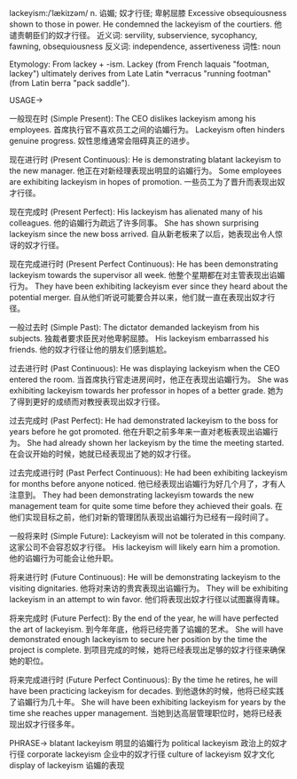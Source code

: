 lackeyism:/ˈlækiɪzəm/
n.
谄媚; 奴才行径; 卑躬屈膝
Excessive obsequiousness shown to those in power.
He condemned the lackeyism of the courtiers. 他谴责朝臣们的奴才行径。
近义词: servility, subservience, sycophancy, fawning, obsequiousness
反义词: independence, assertiveness
词性: noun

Etymology:
From lackey + -ism. Lackey (from French laquais "footman, lackey") ultimately derives from Late Latin *verracus "running footman" (from Latin berra "pack saddle").

USAGE->

一般现在时 (Simple Present):
The CEO dislikes lackeyism among his employees. 首席执行官不喜欢员工之间的谄媚行为。
Lackeyism often hinders genuine progress. 奴性思维通常会阻碍真正的进步。

现在进行时 (Present Continuous):
He is demonstrating blatant lackeyism to the new manager. 他正在对新经理表现出明显的谄媚行为。
Some employees are exhibiting lackeyism in hopes of promotion. 一些员工为了晋升而表现出奴才行径。

现在完成时 (Present Perfect):
His lackeyism has alienated many of his colleagues. 他的谄媚行为疏远了许多同事。
She has shown surprising lackeyism since the new boss arrived. 自从新老板来了以后，她表现出令人惊讶的奴才行径。

现在完成进行时 (Present Perfect Continuous):
He has been demonstrating lackeyism towards the supervisor all week. 他整个星期都在对主管表现出谄媚行为。
They have been exhibiting lackeyism ever since they heard about the potential merger. 自从他们听说可能要合并以来，他们就一直在表现出奴才行径。

一般过去时 (Simple Past):
The dictator demanded lackeyism from his subjects. 独裁者要求臣民对他卑躬屈膝。
His lackeyism embarrassed his friends. 他的奴才行径让他的朋友们感到尴尬。

过去进行时 (Past Continuous):
He was displaying lackeyism when the CEO entered the room. 当首席执行官走进房间时，他正在表现出谄媚行为。
She was exhibiting lackeyism towards her professor in hopes of a better grade. 她为了得到更好的成绩而对教授表现出奴才行径。


过去完成时 (Past Perfect):
He had demonstrated lackeyism to the boss for years before he got promoted. 他在升职之前多年来一直对老板表现出谄媚行为。
She had already shown her lackeyism by the time the meeting started. 在会议开始的时候，她就已经表现出了她的奴才行径。


过去完成进行时 (Past Perfect Continuous):
He had been exhibiting lackeyism for months before anyone noticed. 他已经表现出谄媚行为好几个月了，才有人注意到。
They had been demonstrating lackeyism towards the new management team for quite some time before they achieved their goals. 在他们实现目标之前，他们对新的管理团队表现出谄媚行为已经有一段时间了。


一般将来时 (Simple Future):
Lackeyism will not be tolerated in this company. 这家公司不会容忍奴才行径。
His lackeyism will likely earn him a promotion. 他的谄媚行为可能会让他升职。


将来进行时 (Future Continuous):
He will be demonstrating lackeyism to the visiting dignitaries. 他将对来访的贵宾表现出谄媚行为。
They will be exhibiting lackeyism in an attempt to win favor. 他们将表现出奴才行径以试图赢得青睐。


将来完成时 (Future Perfect):
By the end of the year, he will have perfected the art of lackeyism. 到今年年底，他将已经完善了谄媚的艺术。
She will have demonstrated enough lackeyism to secure her position by the time the project is complete. 到项目完成的时候，她将已经表现出足够的奴才行径来确保她的职位。


将来完成进行时 (Future Perfect Continuous):
By the time he retires, he will have been practicing lackeyism for decades. 到他退休的时候，他将已经实践了谄媚行为几十年。
She will have been exhibiting lackeyism for years by the time she reaches upper management. 当她到达高层管理职位时，她将已经表现出奴才行径多年。


PHRASE->
blatant lackeyism  明显的谄媚行为
political lackeyism 政治上的奴才行径
corporate lackeyism 企业中的奴才行径
culture of lackeyism 奴才文化
display of lackeyism  谄媚的表现
